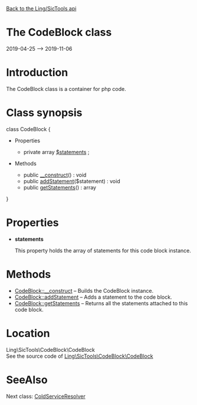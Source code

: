 [Back to the Ling/SicTools api](https://github.com/lingtalfi/SicTools/blob/master/doc/api/Ling/SicTools.md)



The CodeBlock class
================
2019-04-25 --> 2019-11-06






Introduction
============

The CodeBlock class is a container for php code.



Class synopsis
==============


class <span class="pl-k">CodeBlock</span>  {

- Properties
    - private array [$statements](#property-statements) ;

- Methods
    - public [__construct](https://github.com/lingtalfi/SicTools/blob/master/doc/api/Ling/SicTools/CodeBlock/CodeBlock/__construct.md)() : void
    - public [addStatement](https://github.com/lingtalfi/SicTools/blob/master/doc/api/Ling/SicTools/CodeBlock/CodeBlock/addStatement.md)($statement) : void
    - public [getStatements](https://github.com/lingtalfi/SicTools/blob/master/doc/api/Ling/SicTools/CodeBlock/CodeBlock/getStatements.md)() : array

}




Properties
=============

- <span id="property-statements"><b>statements</b></span>

    This property holds the array of statements for this code block instance.
    
    



Methods
==============

- [CodeBlock::__construct](https://github.com/lingtalfi/SicTools/blob/master/doc/api/Ling/SicTools/CodeBlock/CodeBlock/__construct.md) &ndash; Builds the CodeBlock instance.
- [CodeBlock::addStatement](https://github.com/lingtalfi/SicTools/blob/master/doc/api/Ling/SicTools/CodeBlock/CodeBlock/addStatement.md) &ndash; Adds a statement to the code block.
- [CodeBlock::getStatements](https://github.com/lingtalfi/SicTools/blob/master/doc/api/Ling/SicTools/CodeBlock/CodeBlock/getStatements.md) &ndash; Returns all the statements attached to this code block.





Location
=============
Ling\SicTools\CodeBlock\CodeBlock<br>
See the source code of [Ling\SicTools\CodeBlock\CodeBlock](https://github.com/lingtalfi/SicTools/blob/master/CodeBlock/CodeBlock.php)



SeeAlso
==============
Next class: [ColdServiceResolver](https://github.com/lingtalfi/SicTools/blob/master/doc/api/Ling/SicTools/ColdServiceResolver.md)<br>
